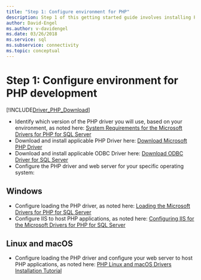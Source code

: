 ```yaml
---
title: "Step 1: Configure environment for PHP"
description: Step 1 of this getting started guide involves installing PHP, the Microsoft ODBC Driver for SQL Server, and configuring your development environment.
author: David-Engel
ms.author: v-davidengel
ms.date: 03/26/2018
ms.service: sql
ms.subservice: connectivity
ms.topic: conceptual
---
```

# Step 1: Configure environment for PHP development

[!INCLUDE[Driver_PHP_Download](../../includes/driver_php_download.md)]

- Identify which version of the PHP driver you will use, based on your environment, as noted here:  [System Requirements for the Microsoft Drivers for PHP for SQL Server](system-requirements-for-the-php-sql-driver.md)
- Download and install applicable PHP Driver here: [Download Microsoft PHP Driver](https://www.microsoft.com/download/details.aspx?id=20098)
- Download and install applicable ODBC Driver here:  [Download ODBC Driver for SQL Server](../odbc/download-odbc-driver-for-sql-server.md)
- Configure the PHP driver and web server for your specific operating system:

## Windows

- Configure loading the PHP driver, as noted here: [Loading the Microsoft Drivers for PHP for SQL Server](loading-the-php-sql-driver.md)
- Configure IIS to host PHP applications, as noted here: [Configuring IIS for the Microsoft Drivers for PHP for SQL Server](configuring-iis-for-php-sql-driver.md)

## Linux and macOS

- Configure loading the PHP driver and configure your web server to host PHP applications, as noted here: [PHP Linux and macOS Drivers Installation Tutorial](installation-tutorial-linux-mac.md)

